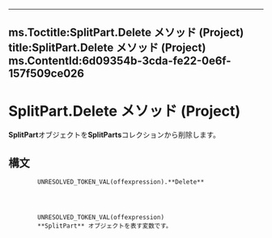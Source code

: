 

---
ms.Toctitle:SplitPart.Delete メソッド (Project)
title:SplitPart.Delete メソッド (Project)
ms.ContentId:6d09354b-3cda-fe22-0e6f-157f509ce026
---
# SplitPart.Delete メソッド (Project)




**SplitPart**オブジェクトを**SplitParts**コレクションから削除します。

## 構文

            UNRESOLVED_TOKEN_VAL(offexpression).**Delete**




            UNRESOLVED_TOKEN_VAL(offexpression)
            **SplitPart** オブジェクトを表す変数です。




